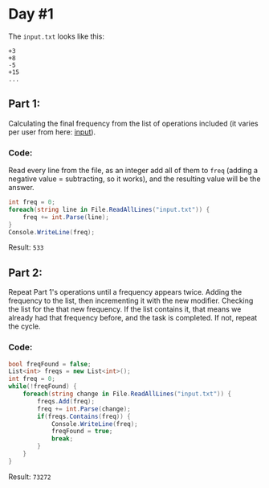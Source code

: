 # Day #1
The `input.txt` looks like this:
```
+3
+8
-5
+15
...
```
## Part 1:
Calculating the final frequency from the list of operations included (it varies per user from here: [input](https://adventofcode.com/2018/day/1/input)).
### Code:
Read every line from the file, as an integer add all of them to `freq` (adding a negative value = subtracting, so it works), and the resulting value will be the answer.
```csharp
int freq = 0;
foreach(string line in File.ReadAllLines("input.txt")) {
    freq += int.Parse(line);
}
Console.WriteLine(freq);
```
Result: `533`
## Part 2:
Repeat Part 1's operations until a frequency appears twice. Adding the frequency to the list, then incrementing it with the new modifier. Checking the list for the that new frequency. If the list contains it, that means we already had that frequency before, and the task is completed. If not, repeat the cycle.
### Code:
```csharp
bool freqFound = false;
List<int> freqs = new List<int>();
int freq = 0;
while(!freqFound) {
    foreach(string change in File.ReadAllLines("input.txt")) {
        freqs.Add(freq);
        freq += int.Parse(change);
        if(freqs.Contains(freq)) {
            Console.WriteLine(freq);
            freqFound = true;
            break;
        }
    }
}
```
Result: `73272`
